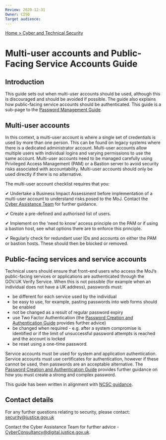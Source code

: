 ```yaml
---
Review: 2020-12-31
Owner: CISO
Target audience:
---
```


[Home > Cyber and Technical Security](../..)

# Multi-user accounts and Public-Facing Service Accounts Guide

## Introduction

This guide sets out when multi-user accounts should be used, although this is discouraged and should be avoided if possible. The guide also explains how public-facing service accounts should be authenticated. This guide is a sub-page to the [Password Management Guide](../password-management-guide/).

## Multi-user accounts

In this context, a multi-user account is where a single set of credentials is used by more than one person. This can be found on legacy systems where there is a dedicated administrator account. Multi-user accounts allow multiple users with individual logins and varying permissions to use the same account. Multi-user accounts need to be managed carefully using Privileged Access Management (PAM) or a Bastion server to avoid security risks associated with accountability. Multi-user accounts should only be used directly if there is no alternative.

The multi-user account checklist requires that you:

 ✔ Undertake a Business Impact Assessment before implementation of a multi-user account to understand risks posed to the MoJ. Contact the [Cyber Assistance Team](mailto:CyberConsultancy@digital.justice.gov.uk) for further guidance.

 ✔ Create a pre-defined and authorised list of users.

 ✔ Implement on the ‘need to know’ access principle on the PAM or if using a bastion host, see what options there are to enforce this principle.

 ✔ Regularly check for redundant user IDs and accounts on either the PAM or bastion hosts. These should then be blocked or removed.


## Public-facing services and service accounts

Technical users should ensure that front-end users who access the MoJ’s public-facing services or applications are authenticated through the GOV.UK Verify Service. When this is not possible (for example when an individual does not have a UK address), passwords must:

- be different for each service used by the individual
- be easy to use, for example, pasting passwords into web forms should be enabled
- not be changed as a result of regular password expiry
- use Two Factor Authentication (the [Password Creation and Authentication Guide](../password-creation-and-authentication-guide/) provides further advice)
- be changed when required - e.g. after a system compromise is identified or if the limit of unsuccessful password attempts is reached and the account is locked
- be reset using a one-time password.

Service accounts must be used for system and application authentication. Service accounts must use certificates for authentication, however if these cannot be used, then passwords are an acceptable alternative. The [Password Creation and Authentication Guide](../password-creation-and-authentication-guide/) provides further guidance on how you must create a strong and complex password.

This guide has been written in alignment with [NCSC guidance](https://www.ncsc.gov.uk/collection/passwords/updating-your-approach).

## Contact details

For any further questions relating to security, please contact: [security@justice.gov.uk](mailto:security@justice.gov.uk)

Contact the Cyber Assistance Team for further advice - [CyberConsultancy@digital.justice.gov.uk](CyberConsultancy@digital.justice.gov.uk).
